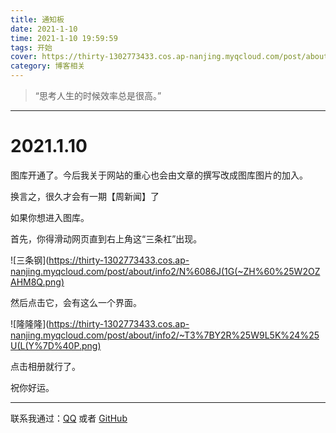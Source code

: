 ```yaml
---
title: 通知板
date: 2021-1-10
time: 2021-1-10 19:59:59
tags: 开始
cover: https://thirty-1302773433.cos.ap-nanjing.myqcloud.com/post/about/Screenshot_20201003-161755(1)(1).png
category: 博客相关
---
```

> “思考人生的时候效率总是很高。”

---

# 2021.1.10

图库开通了。今后我关于网站的重心也会由文章的撰写改成图库图片的加入。

换言之，很久才会有一期【周新闻】了

如果你想进入图库。

首先，你得滑动网页直到右上角这“三条杠”出现。

![三条钢](https://thirty-1302773433.cos.ap-nanjing.myqcloud.com/post/about/info2/N%6086J(1G(~ZH%60%25W2OZAHM8Q.png)

然后点击它，会有这么一个界面。

![隆隆隆](https://thirty-1302773433.cos.ap-nanjing.myqcloud.com/post/about/info2/~T3%7BY2R%25W9L5K%24%25U(L(Y%7D%40P.png)

点击相册就行了。

祝你好运。




----------------------------------------------------------------------------------------------------------------------------------------------------------------------------------------------------------------

联系我通过：[QQ](https://thirty-1302773433.cos.ap-nanjing.myqcloud.com/post/about/1601644798481_temp_qrcode_share_9993.png) 或者 [GitHub](https://github.com)  
